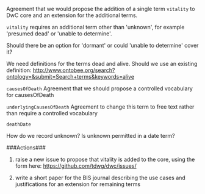 Agreement that we would propose the addition of a single term `vitality` to DwC core and an extension for the additional terms.

`vitality`
requires an additional term other than 'unknown', for example 'presumed dead' or 'unable to determine'. 

Should there be an option for 'dormant' or could 'unable to determine' cover it?

We need definitions for the terms dead and alive. Should we use an existing definition: http://www.ontobee.org/search?ontology=&submit=Search+terms&keywords=alive

`causesOfDeath`
Agreement that we should propose a controlled vocabulary for causesOfDeath

`underlyingCausesOfDeath`
Agreement to change this term to free text rather than require a controlled vocabulary

`deathDate`

How do we record unknown? Is unknown permitted in a date term?

###Actions###
1. raise a new issue to propose that vitality is added to the core, using the form here: https://github.com/tdwg/dwc/issues/

2. write a short paper for the BIS journal describing the use cases and justifications for an extension for remaining terms
